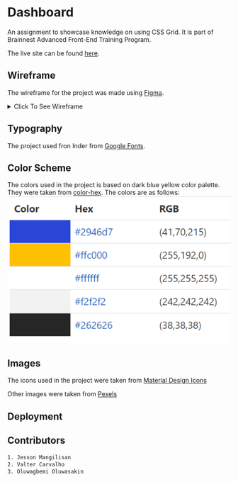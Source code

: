 # Dashboard
An assignment to showcase knowledge on using CSS Grid. It is part of Brainnest Advanced Front-End Training Program.

The live site can be found [here](https://jtm2021.github.io/Dashboard/).

## Wireframe
The wireframe for the project was made using [Figma](https://www.figma.com/).
<details><summary>Click To See Wireframe</summary>

### Homepage
![Website Homepage Wireframe](./assets/readme-images/wireframe.svg "Dashboard Homepage")
### Landing
![Website Landing Page Wireframe](./assets/readme-images/landing.svg "Landing Page")

</details>


## Typography
The project used fron Inder from [Google Fonts](https://fonts.google.com/).

## Color Scheme

The colors used in the project is based on dark blue yellow color palette. They were taken from [color-hex](https://www.color-hex.com/color-palette/83349). The colors are as follows:
<br>
![Color Palette](./assets/readme-images/color-palette.png)

## Images

The icons used in the project were taken from [Material Design Icons](https://materialdesignicons.com/)

Other images were taken from [Pexels](https://www.pexels.com/)

## Deployment

## Contributors

    1. Jesson Mangilisan
    2. Valter Carvalho
    3. Oluwagbemi Oluwasakin
